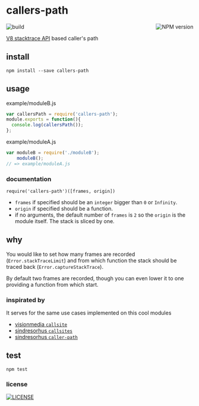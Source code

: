 # callers-path 

[<img alt="build" src="http://img.shields.io/travis/stringparser/callers-path/master.svg?style=flat-square" align="left"/>](https://travis-ci.org/stringparser/callers-path/builds)
[<img alt="NPM version" src="http://img.shields.io/npm/v/callers-path.svg?style=flat-square" align="right"/>](http://www.npmjs.org/package/callers-path)
<br>

[V8 stacktrace API](https://code.google.com/p/v8/wiki/JavaScriptStackTraceApi) based caller's path

## install

    npm install --save callers-path

## usage

example/moduleB.js
```js
var callersPath = require('callers-path');
module.exports = function(){
  console.log(callersPath());
};
```

example/moduleA.js

```js
var moduleB = require('./moduleB');
    moduleB();
// => example/moduleA.js
```

### documentation

`require('callers-path')([frames, origin])`

 - `frames` if specified should be an `integer` bigger than `0` or `Infinity`.
 - `origin` if specified should be a function.
 - if no arguments, the default number of `frames` is `2` so the `origin` is the module itself. The stack is sliced by one.

## why

You would like to set how many frames are recorded (`Error.stackTraceLimit`) and from which function the stack should be traced back (`Error.captureStackTrace`).

By default two frames are recorded, though you can even lower it to one providing a function from which start.

### inspirated by

It serves for the same use cases implemented on this cool modules

 - [visionmedia `callsite`](https://github.com/visionmedia/callsite)
 - [sindresorhus `callsites`](https://github.com/sindresorhus/callsites)
 - [sindresorhus `caller-path`](https://github.com/sindresorhus/caller-path)

## test

    npm test

### license

[<img alt="LICENSE" src="http://img.shields.io/npm/l/callers-path.svg?style=flat-square"/>](http://opensource.org/licenses/MIT)

